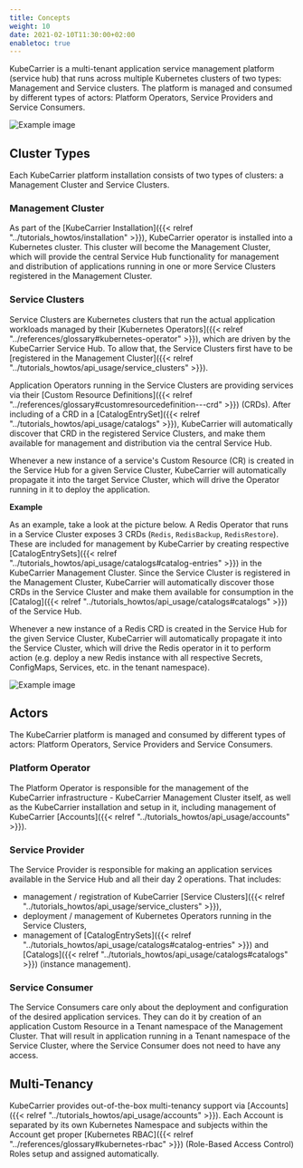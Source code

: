 ```yaml
---
title: Concepts
weight: 10
date: 2021-02-10T11:30:00+02:00
enabletoc: true
---
```


KubeCarrier is a multi-tenant application service management platform (service hub) that runs across multiple Kubernetes
clusters of two types: Management and Service clusters. The platform is managed and consumed by different
types of actors: Platform Operators, Service Providers and Service Consumers.

![Example image](../../img/kubecarrier_concepts.png)

## Cluster Types
Each KubeCarrier platform installation consists of two types of clusters: a Management Cluster and Service Clusters.

### Management Cluster
As part of the [KubeCarrier Installation]({{< relref "../tutorials_howtos/installation" >}}), KubeCarrier operator
is installed into a Kubernetes cluster. This cluster will become the Management Cluster, which will provide the central 
Service Hub functionality for management and distribution of applications running in one or more Service Clusters
registered in the Management Cluster.

### Service Clusters
Service Clusters are Kubernetes clusters that run the actual application workloads managed by their
[Kubernetes Operators]({{< relref "../references/glossary#kubernetes-operator" >}}),
which are driven by the KubeCarrier Service Hub. To allow that, the Service Clusters first have to be
[registered in the Management Cluster]({{< relref "../tutorials_howtos/api_usage/service_clusters" >}}).

Application Operators running in the Service Clusters are providing services via their
[Custom Resource Definitions]({{< relref "../references/glossary#customresourcedefinition---crd" >}})
(CRDs). After including of a CRD in a
[CatalogEntrySet]({{< relref "../tutorials_howtos/api_usage/catalogs" >}}), KubeCarrier will automatically discover
that CRD in the registered Service Clusters, and make them available for management and distribution via the central Service Hub.

Whenever a new instance of a service's Custom Resource (CR) is created in the Service Hub for a given Service Cluster,
KubeCarrier will automatically propagate it into the target Service Cluster, which will drive the Operator running
in it to deploy the application.

**Example**

As an example, take a look at the picture below. A Redis Operator that runs in a Service Cluster exposes
3 CRDs (`Redis`, `RedisBackup`, `RedisRestore`). These are included for management by KubeCarrier by creating
respective [CatalogEntrySets]({{< relref "../tutorials_howtos/api_usage/catalogs#catalog-entries" >}})
in the KubeCarrier Management Cluster. Since the Service Cluster is registered in the Management Cluster,
KubeCarrier will automatically discover those CRDs in the Service Cluster and make them available for consumption
in the [Catalog]({{< relref "../tutorials_howtos/api_usage/catalogs#catalogs" >}}) of the Service Hub.

Whenever a new instance of a Redis CRD is created in the Service Hub for the given Service Cluster,
KubeCarrier will automatically propagate it into the Service Cluster, which will drive the Redis operator
in it to perform action (e.g. deploy a new Redis instance with all respective Secrets, ConfigMaps, Services, etc.
in the tenant namespace).

![Example image](../../img/kubecarrier_example_redis.png)

## Actors
The KubeCarrier platform is managed and consumed by different types of actors: Platform Operators, Service Providers
and Service Consumers.

### Platform Operator
The Platform Operator is responsible for the management of the KubeCarrier infrastructure - KubeCarrier Management
Cluster itself, as well as the KubeCarrier installation and setup in it, including management of KubeCarrier
[Accounts]({{< relref "../tutorials_howtos/api_usage/accounts" >}}).

### Service Provider
The Service Provider is responsible for making an application services available in the Service Hub and all their
day 2 operations. That includes:
 - management / registration of KubeCarrier [Service Clusters]({{< relref "../tutorials_howtos/api_usage/service_clusters" >}}),
 - deployment / management of Kubernetes Operators running in the Service Clusters,
 - management of [CatalogEntrySets]({{< relref "../tutorials_howtos/api_usage/catalogs#catalog-entries" >}})
   and [Catalogs]({{< relref "../tutorials_howtos/api_usage/catalogs#catalogs" >}}) (instance management).

### Service Consumer
The Service Consumers care only about the deployment and configuration of the desired application services.
They can do it by creation of an application Custom Resource in a Tenant namespace of the Management Cluster.
That will result in application running in a Tenant namespace of the Service Cluster, where the Service Consumer
does not need to have any access.

## Multi-Tenancy
KubeCarrier provides out-of-the-box multi-tenancy support via [Accounts]({{< relref "../tutorials_howtos/api_usage/accounts" >}}).
Each Account is separated by its own Kubernetes Namespace and subjects within the Account get proper
[Kubernetes RBAC]({{< relref "../references/glossary#kubernetes-rbac" >}})
(Role-Based Access Control) Roles setup and assigned automatically.
